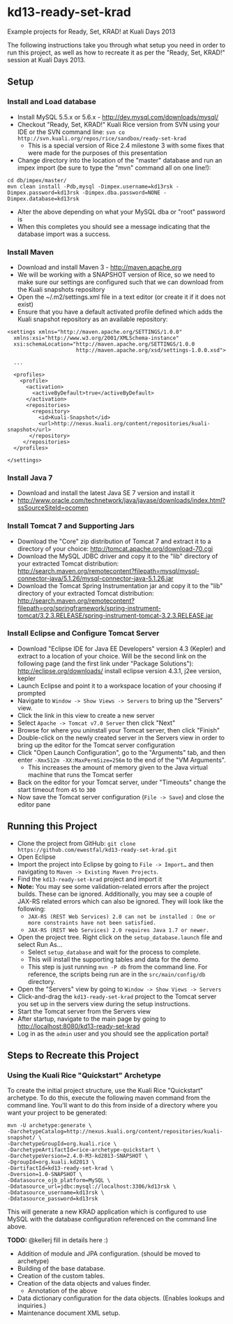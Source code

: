kd13-ready-set-krad
===================

Example projects for Ready, Set, KRAD! at Kuali Days 2013

The following instructions take you through what setup you need in order to run this project, as well as how to recreate it as per the "Ready, Set, KRAD!" session at Kuali Days 2013.

## Setup

### Install and Load database

* Install MySQL 5.5.x or 5.6.x - <http://dev.mysql.com/downloads/mysql/>
* Checkout "Ready, Set, KRAD!" Kuali Rice version from SVN using your IDE or the SVN command line: `svn co http://svn.kuali.org/repos/rice/sandbox/ready-set-krad`
	* This is a special version of Rice 2.4 milestone 3 with some fixes that were made for the purposes of this presentation
* Change directory into the location of the "master" database and run an impex import (be sure to type the "mvn" command all on one line!):

```
cd db/impex/master/
mvn clean install -Pdb,mysql -Dimpex.username=kd13rsk -Dimpex.password=kd13rsk -Dimpex.dba.password=NONE -Dimpex.database=kd13rsk
```
* Alter the above depending on what your MySQL dba or "root" password is
* When this completes you should see a message indicating that the database import was a success.

### Install Maven

* Download and install Maven 3 - <http://maven.apache.org>
* We will be working with a SNAPSHOT version of Rice, so we need to make sure our settings are configured such that we can download from the Kuali snapshots repository
* Open the ~/.m2/settings.xml file in a text editor (or create it if it does not exist)
* Ensure that you have a default activated profile defined which adds the Kuali snapshot repository as an available repository:

```
<settings xmlns="http://maven.apache.org/SETTINGS/1.0.0"
  xmlns:xsi="http://www.w3.org/2001/XMLSchema-instance"
  xsi:schemaLocation="http://maven.apache.org/SETTINGS/1.0.0
                      http://maven.apache.org/xsd/settings-1.0.0.xsd">
                      
  ...
  
  <profiles>
    <profile>
      <activation>
        <activeByDefault>true</activeByDefault>
      </activation>
      <repositories>
        <repository>
          <id>Kuali-Snapshot</id>
          <url>http://nexus.kuali.org/content/repositories/kuali-snapshot</url>
       </repository>
     </repositories>
  </profiles>
  
</settings>
```

### Install Java 7

* Download and install the latest Java SE 7 version and install it
* <http://www.oracle.com/technetwork/java/javase/downloads/index.html?ssSourceSiteId=ocomen>

### Install Tomcat 7 and Supporting Jars

* Download the "Core" zip distribution of Tomcat 7 and extract it to a directory of your choice: <http://tomcat.apache.org/download-70.cgi>
* Download the MySQL JDBC driver and copy it to the "lib" directory of your extracted Tomcat distribution: <http://search.maven.org/remotecontent?filepath=mysql/mysql-connector-java/5.1.26/mysql-connector-java-5.1.26.jar>
* Download the Tomcat Spring Instrumentation jar and copy it to the "lib" directory of your extracted Tomcat distribution: <http://search.maven.org/remotecontent?filepath=org/springframework/spring-instrument-tomcat/3.2.3.RELEASE/spring-instrument-tomcat-3.2.3.RELEASE.jar>

### Install Eclipse and Configure Tomcat Server

* Download "Eclipse IDE for Java EE Developers" version 4.3 (Kepler) and extract to a location of your choice. Will be the second link on the following page (and the first link under "Package Solutions"): <http://eclipse.org/downloads/> install eclipse version 4.3.1, j2ee version, kepler
* Launch Eclipse and point it to a workspace location of your choosing if prompted
* Navigate to `Window -> Show Views -> Servers` to bring up the "Servers" view.
* Click the link in this view to create a new server
* Select `Apache -> Tomcat v7.0 Server` then click "Next"
* Browse for where you uninstall your Tomcat server, then click "Finish"
* Double-click on the newly created server in the Servers view in order to bring up the editor for the Tomcat server configuration
* Click "Open Launch Configuration", go to the "Arguments" tab, and then enter `-Xmx512m -XX:MaxPermSize=256m` to the end of the "VM Arguments".
	* This increases the amount of memory given to the Java virtual machine that runs the Tomcat serfer
* Back on the editor for your Tomcat server, under "Timeouts" change the start timeout from `45` to `300`
* Now save the Tomcat server configuration (`File -> Save`) and close the editor pane



## Running this Project

* Clone the project from GitHub: `git clone https://github.com/ewestfal/kd13-ready-set-krad.git`
* Open Eclipse
* Import the project into Eclipse by going to `File -> Import…` and then navigating to `Maven -> Existing Maven Projects`.
* Find the `kd13-ready-set-krad` project and import it
* **Note:** You may see some validation-related errors after the project builds. These can be ignored. Additionally, you may see a couple of JAX-RS related errors which can also be ignored. They will look like the following:
	* `JAX-RS (REST Web Services) 2.0 can not be installed : One or more constraints have not been satisfied.`
	* `JAX-RS (REST Web Services) 2.0 requires Java 1.7 or newer.`
* Open the project tree.  Right click on the `setup_database.launch` file and select Run As...
	* Select `setup_database` and wait for the process to complete.
	* This will install the supporting tables and data for the demo.
	* This step is just running `mvn -P db` from the command line.  For reference, the scripts being run are in the `src/main/config/db` directory.
* Open the "Servers" view by going to `Window -> Show Views -> Servers`
* Click-and-drag the `kd13-ready-set-krad` project to the Tomcat server you set up in the servers view during the setup instructions.
* Start the Tomcat server from the Servers view
* After startup, navigate to the main page by going to <http://localhost:8080/kd13-ready-set-krad>
* Log in as the `admin` user and you should see the application portal!

## Steps to Recreate this Project

### Using the Kuali Rice "Quickstart" Archetype

To create the initial project structure, use the Kuali Rice "Quickstart" archetype. To do this, execute the following maven command from the command line. You'll want to do this from inside of a directory where you want your project to be generated:

```
mvn -U archetype:generate \
-DarchetypeCatalog=http://nexus.kuali.org/content/repositories/kuali-snapshot/ \
-DarchetypeGroupId=org.kuali.rice \
-DarchetypeArtifactId=rice-archetype-quickstart \
-DarchetypeVersion=2.4.0-M3-kd2013-SNAPSHOT \
-DgroupId=org.kuali.kd2013 \
-DartifactId=kd13-ready-set-krad \
-Dversion=1.0-SNAPSHOT \
-Ddatasource_ojb_platform=MySQL \
-Ddatasource_url=jdbc:mysql://localhost:3306/kd13rsk \
-Ddatasource_username=kd13rsk \
-Ddatasource_password=kd13rsk
```

This will generate a new KRAD application which is configured to use MySQL with the database configuration referenced on the command line above.

**TODO:** @kellerj fill in details here :)

* Addition of module and JPA configuration. (should be moved to archetype)
* Building of the base database.
* Creation of the custom tables.
* Creation of the data objects and values finder.
	* Annotation of the above
* Data dictionary configuration for the data objects.  (Enables lookups and inquiries.)
* Maintenance document XML setup.
